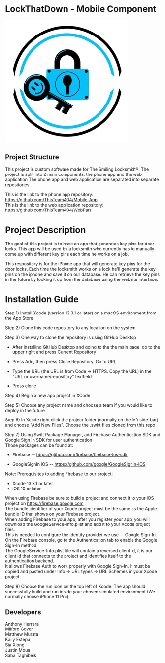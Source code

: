# LockThatDown - Mobile Component
<img width="400" height="400" src="https://github.com/ThisTeam404/WebPart/blob/main/client/src/OfficialLogo.PNG" />

## Project Structure
This project is custom software made for The Smiling Locksmith®.
The project is split into 2 main components: the phone app and the web application
The phone app and web application are separated into separate repositories.

This is the link to the phone app repository: https://github.com/ThisTeam404/Mobile-App</br>
This is the link to the web application repository: https://github.com/ThisTeam404/WebPart</br>

# Project Description
The goal of this project is to have an app that generates key pins for door locks.
This app will be used by a locksmith who currently has to manually come up with
different key pins each time he works on a job.

This respository is for the iPhone app that will generate key pins for the door locks.
Each time the locksmith works on a lock he'll generate the key pins on the iphone and 
save it on our database. He can retrieve the key pins in the future by looking it up 
from the database using the website interface.

# Installation Guide

Step 1) Install Xcode (version 13.3.1 or later) on a macOS environment from the App Store </br>

Step 2) Clone this code repository to any location on the system </br>

Step 3) One way to clone the repository is using GitHub Desktop </br>
  * After installing GitHub Desktop and going to the the main page, go to the upper right and press Current Repository </br>
          
  * Press Add, then press Clone Repository. Go to URL </br>
          
  * Type the URL (the URL is from Code -> HTTPS. Copy the URL) in the "URL or username/repository" textfield </br>
          
  * Press clone </br>
  
Step 4) Begin a new app project in XCode </br>

Step 5) Choose any project name and choose a team if you would like to deploy in the future </br>

Step 6) In Xcode right click the project folder (normally on the left side-bar) and choose "Add New Files". Choose the .swift files cloned from this repo </br>

Step 7) Using Swift Package Manager, add Firebase Authentication SDK and Google Sign In SDK for user authentication </br>
  Those packages can be found at: </br>
  * Firebase -- https://github.com/firebase/firebase-ios-sdk </br>
    
  * GoogleSignIn iOS --  https://github.com/google/GoogleSignIn-iOS </br>

Note: Prerequisites to adding Firebase to our project: </br>
 - Xcode 13.3.1 or later </br>
 - iOS 10 or later </br>
 
When using Firebase be sure to build a project and connect it to your iOS project on https://firebase.google.com </br>
The bundle identifier of your Xcode project must be the same as the Apple bundle ID that shows on your Firebase project.</br>
When adding Firebase to your app, after you register your app, you will download the GoogleService-Info.plist and add it to your Xcode project files. </br>
This is needed to configure the identity provider we use -- Google Sign-In. </br>
On the Firebase console, go to the Authentication tab to enable the Google Sign-In method. </br>
The GoogleService-Info.plist file will contain a reversed client id, it is our client id that connects to the project and identifies itself to the authentication backend. </br>
It allows Firebase Auth to work properly with Google Sign-In. It must be copied and pasted under Info -> URL types -> URL Schemes in your Xcode project. </br>

Step 8) Choose the run icon on the top left of Xcode. The app should successfully build and run inside your chosen simulated environment (We normally choose iPhone 11 Pro) </br>

## Developers
Anthony Herrera</br>
Milford Gover</br>
Matthew Murata</br>
Kaily Estepa</br>
Sia Xiong</br>
Justin Moua</br>
Saba Taghibeik</br>
